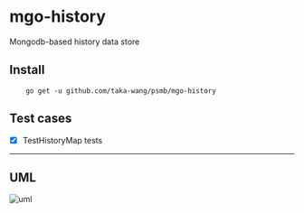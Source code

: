 # mgo-history

Mongodb-based history data store

## Install

```
    go get -u github.com/taka-wang/psmb/mgo-history
```

## Test cases

- [x] TestHistoryMap tests

---

## UML 

![uml](http://plantuml.com/plantuml/svg/5Sd93O0m302mLM00cZ_RX12r5UcX7AhO7k6lzzf9ukPGsOhxj1D0SQLSlSGLnagZEtTFD1euFdWix1bcD866vgn0WcRGyZXADH_wfdy_)
